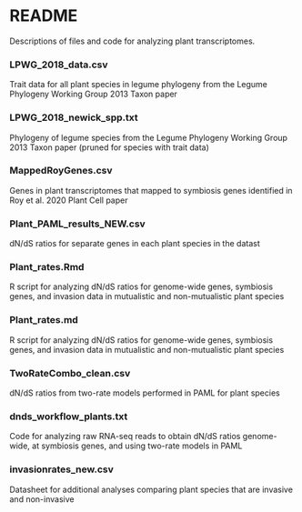 # README 

Descriptions of files and code for analyzing plant transcriptomes. 

### LPWG_2018_data.csv 
Trait data for all plant species in legume phylogeny from the Legume Phylogeny Working Group 2013 Taxon paper

### LPWG_2018_newick_spp.txt 
Phylogeny of legume species from the Legume Phylogeny Working Group 2013 Taxon paper (pruned for species with trait data) 

### MappedRoyGenes.csv 
Genes in plant transcriptomes that mapped to symbiosis genes identified in Roy et al. 2020 Plant Cell paper

### Plant_PAML_results_NEW.csv 
dN/dS ratios for separate genes in each plant species in the datast 

### Plant_rates.Rmd 
R script for analyzing dN/dS ratios for genome-wide genes, symbiosis genes, and invasion data in mutualistic and non-mutualistic plant species 

### Plant_rates.md 
R script for analyzing dN/dS ratios for genome-wide genes, symbiosis genes, and invasion data in mutualistic and non-mutualistic plant species 

### TwoRateCombo_clean.csv 
dN/dS ratios from two-rate models performed in PAML for plant species 

### dnds_workflow_plants.txt 
Code for analyzing raw RNA-seq reads to obtain dN/dS ratios genome-wide, at symbiosis genes, and using two-rate models in PAML 

### invasionrates_new.csv 
Datasheet for additional analyses comparing plant species that are invasive and non-invasive 
